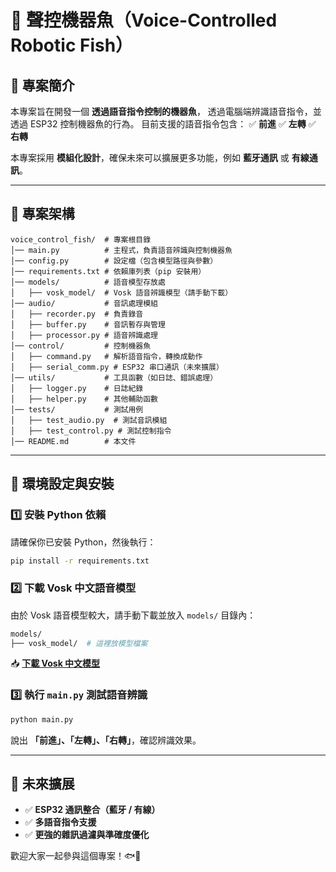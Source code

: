 # 🎤 聲控機器魚（Voice-Controlled Robotic Fish）

## 📌 專案簡介
本專案旨在開發一個 **透過語音指令控制的機器魚**，
透過電腦端辨識語音指令，並透過 ESP32 控制機器魚的行為。
目前支援的語音指令包含：
✅ **前進**
✅ **左轉**
✅ **右轉**

本專案採用 **模組化設計**，確保未來可以擴展更多功能，例如 **藍牙通訊** 或 **有線通訊**。

---

## 📁 專案架構
```
voice_control_fish/  # 專案根目錄
│── main.py          # 主程式，負責語音辨識與控制機器魚
│── config.py        # 設定檔（包含模型路徑與參數）
│── requirements.txt # 依賴庫列表（pip 安裝用）
│── models/          # 語音模型存放處
│   ├── vosk_model/  # Vosk 語音辨識模型（請手動下載）
│── audio/           # 音訊處理模組
│   ├── recorder.py  # 負責錄音
│   ├── buffer.py    # 音訊暫存與管理
│   ├── processor.py # 語音辨識處理
│── control/         # 控制機器魚
│   ├── command.py   # 解析語音指令，轉換成動作
│   ├── serial_comm.py # ESP32 串口通訊（未來擴展）
│── utils/           # 工具函數（如日誌、錯誤處理）
│   ├── logger.py    # 日誌紀錄
│   ├── helper.py    # 其他輔助函數
│── tests/           # 測試用例
│   ├── test_audio.py  # 測試音訊模組
│   ├── test_control.py # 測試控制指令
│── README.md        # 本文件
```

---

## 🔹 環境設定與安裝
### **1️⃣ 安裝 Python 依賴**
請確保你已安裝 Python，然後執行：
```sh
pip install -r requirements.txt
```

### **2️⃣ 下載 Vosk 中文語音模型**
由於 Vosk 語音模型較大，請手動下載並放入 `models/` 目錄內：
```sh
models/
├── vosk_model/  # 這裡放模型檔案
```
📥 **[下載 Vosk 中文模型](https://alphacephei.com/vosk/models/vosk-model-small-cn-0.22.zip)**

### **3️⃣ 執行 `main.py` 測試語音辨識**
```sh
python main.py
```
說出 **「前進」、「左轉」、「右轉」**，確認辨識效果。

---

## 🚀 未來擴展
- ✅ **ESP32 通訊整合（藍牙 / 有線）**
- ✅ **多語音指令支援**
- ✅ **更強的雜訊過濾與準確度優化**

歡迎大家一起參與這個專案！🐟🎤